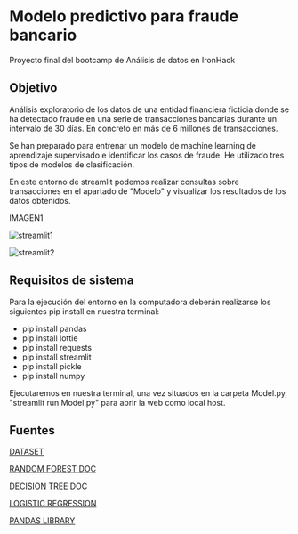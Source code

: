 # Modelo predictivo para fraude bancario
Proyecto final del bootcamp de Análisis de datos en IronHack

## Objetivo

Análisis exploratorio de los datos de una entidad financiera ficticia donde se ha detectado fraude en una serie de transacciones bancarias durante un intervalo de 30 días. En concreto en más de 6 millones de transacciones. 

Se han preparado para entrenar un modelo de machine learning de aprendizaje supervisado e identificar los casos de fraude. He utilizado tres tipos de modelos de clasificación.

En este entorno de streamlit podemos realizar consultas sobre transacciones en el apartado de "Modelo" y visualizar los resultados de los datos obtenidos.

IMAGEN1

![streamlit1](https://github.com/borjadola/Modelo_predictivo/assets/132678800/323cb69e-1d89-405a-97d9-1c41ec2a5d98)

![streamlit2](https://github.com/borjadola/Modelo_predictivo/assets/132678800/190baed6-b6b9-426d-b810-56c2d4cedace)

## Requisitos de sistema

Para la ejecución del entorno en la computadora deberán realizarse los siguientes pip install en nuestra terminal:

- pip install pandas
- pip install lottie
- pip install requests
- pip install streamlit
- pip install pickle
- pip install numpy

Ejecutaremos en nuestra terminal, una vez situados en la carpeta Model.py, "streamlit run Model.py" para abrir la web como local host.

## Fuentes

[DATASET](https://www.kaggle.com/datasets/chitwanmanchanda/fraudulent-transactions-data)

[RANDOM FOREST DOC](https://scikit-learn.org/stable/modules/generated/sklearn.ensemble.RandomForestClassifier.html)

[DECISION TREE DOC](https://scikit-learn.org/stable/modules/generated/sklearn.tree.DecisionTreeClassifier.html)

[LOGISTIC REGRESSION](https://scikit-learn.org/stable/modules/generated/sklearn.linear_model.LogisticRegression.html)

[PANDAS LIBRARY](https://pandas.pydata.org/docs/user_guide/index.html#user-guide)